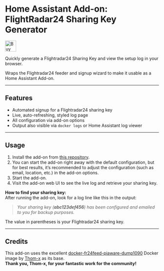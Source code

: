 # Home Assistant Add-on: FlightRadar24 Sharing Key Generator

<a href='https://ko-fi.com/MaxWinterstein' target='_blank'>
  <img height='36' style='border:0px;height:36px;' src='https://storage.ko-fi.com/cdn/kofi6.png?v=6' border='0' alt='Buy Me a Coffee at ko-fi.com' />
</a>

Quickly generate a Flightradar24 Sharing Key and view the setup log in your browser.

Wraps the Flightradar24 feeder and signup wizard to make it usable as a Home Assistant Add-on.

---

## Features

- Automated signup for a Flightradar24 sharing key
- Live, auto-refreshing, styled log page
- All configuration via add-on options
- Output also visible via `docker logs` or Home Assistant log viewer

---

## Usage

1. Install the add-on from [this repository](https://github.com/MaxWinterstein/homeassistant-addons/).
2. You can start the add-on right away with the default configuration, but for best results, it’s recommended to adjust the configuration (such as email, location, etc.) in the add-on options.
3. Start the add-on.
4. Visit the add-on web UI to see the live log and retrieve your sharing key.

**How to find your sharing key:**  
After running the add-on, look for a log line like this in the output:

> _Your sharing key (**abc123def456**) has been configured and emailed to you for backup purposes._

The value in parentheses is your Flightradar24 sharing key.

---

## Credits

This add-on uses the excellent [docker-fr24feed-piaware-dump1090](https://github.com/Thom-x/docker-fr24feed-piaware-dump1090) Docker image by [Thom-x](https://github.com/Thom-x) as its base.  
**Thank you, Thom-x, for your fantastic work for the community!**
